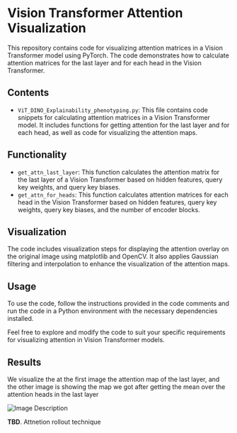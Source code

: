 # Vision Transformer Attention Visualization

This repository contains code for visualizing attention matrices in a Vision Transformer model using PyTorch. The code demonstrates how to calculate attention matrices for the last layer and for each head in the Vision Transformer.

## Contents
- `ViT_DINO_Explainability_phenotyping.py`: This file contains code snippets for calculating attention matrices in a Vision Transformer model. It includes functions for getting attention for the last layer and for each head, as well as code for visualizing the attention maps.

## Functionality
- `get_attn_last_layer`: This function calculates the attention matrix for the last layer of a Vision Transformer based on hidden features, query key weights, and query key biases.
- `get_attn_for_heads`: This function calculates attention matrices for each head in the Vision Transformer based on hidden features, query key weights, query key biases, and the number of encoder blocks.

## Visualization
The code includes visualization steps for displaying the attention overlay on the original image using matplotlib and OpenCV. It also applies Gaussian filtering and interpolation to enhance the visualization of the attention maps.

## Usage
To use the code, follow the instructions provided in the code comments and run the code in a Python environment with the necessary dependencies installed.

Feel free to explore and modify the code to suit your specific requirements for visualizing attention in Vision Transformer models.

## Results

We visualize the at the first image the attention map of the last layer, and the other image is showing the map we got after getting the mean over the attention heads in the last layer

![Image Description]()

**TBD**. Attnetion rollout technique
